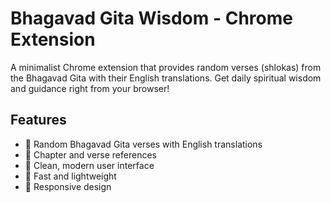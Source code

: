 # Bhagavad Gita Wisdom - Chrome Extension

A minimalist Chrome extension that provides random verses (shlokas) from the Bhagavad Gita with their English translations. Get daily spiritual wisdom and guidance right from your browser!

## Features

- 🎯 Random Bhagavad Gita verses with English translations
- 📖 Chapter and verse references
- 🎨 Clean, modern user interface
- 🚀 Fast and lightweight
- 📱 Responsive design
